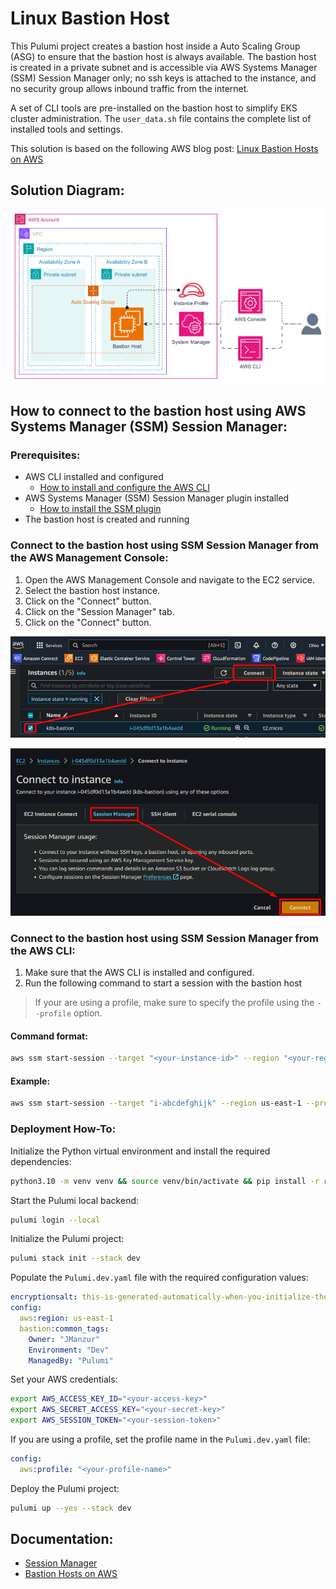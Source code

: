 # Linux Bastion Host

This Pulumi project creates a bastion host inside a Auto Scaling Group (ASG) to ensure that the bastion host is always available. The bastion host is created in a private subnet and is accessible via AWS Systems Manager (SSM) Session Manager only; no ssh keys is attached to the instance, and no security group allows inbound traffic from the internet.

A set of CLI tools are pre-installed on the bastion host to simplify EKS cluster administration. The `user_data.sh` file contains the complete list of installed tools and settings.

This solution is based on the following AWS blog post: [Linux Bastion Hosts on AWS](https://aws.amazon.com/solutions/implementations/linux-bastion/)

## Solution Diagram:

![Bastion Diagram](images/bastion-host-diagram.drawio.svg)

## How to connect to the bastion host using AWS Systems Manager (SSM) Session Manager:

### Prerequisites:

- AWS CLI installed and configured
  - [How to install and configure the AWS CLI](https://docs.aws.amazon.com/cli/latest/userguide/install-cliv2.html)
- AWS Systems Manager (SSM) Session Manager plugin installed
  - [How to install the SSM plugin](https://docs.aws.amazon.com/systems-manager/latest/userguide/session-manager-working-with-install-plugin.html)
- The bastion host is created and running

### Connect to the bastion host using SSM Session Manager from the AWS Management Console:

1. Open the AWS Management Console and navigate to the EC2 service.
2. Select the bastion host instance.
3. Click on the "Connect" button.
4. Click on the "Session Manager" tab.
5. Click on the "Connect" button.

![From Console 1](images/ssm_from_console_1.png)

![From Console 2](images/ssm_from_console_2.png)

### Connect to the bastion host using SSM Session Manager from the AWS CLI:

1. Make sure that the AWS CLI is installed and configured.
2. Run the following command to start a session with the bastion host

> If your are using a profile, make sure to specify the profile using the `--profile` option.

#### Command format:

```bash
aws ssm start-session --target "<your-instance-id>" --region "<your-region>" --profile "<your-profile>"
```

#### Example:

```bash
aws ssm start-session --target "i-abcdefghijk" --region us-east-1 --profile DEV
```

### Deployment How-To:

Initialize the Python virtual environment and install the required dependencies:
```bash
python3.10 -m venv venv && source venv/bin/activate && pip install -r requirements.txt
```

Start the Pulumi local backend:
```bash
pulumi login --local
```

Initialize the Pulumi project:
```bash
pulumi stack init --stack dev
```

Populate the `Pulumi.dev.yaml` file with the required configuration values:
```yaml
encryptionsalt: this-is-generated-automatically-when-you-initialize-the-project
config:
  aws:region: us-east-1
  bastion:common_tags:
    Owner: "JManzur"
    Environment: "Dev"
    ManagedBy: "Pulumi"
```

Set your AWS credentials:
```bash
export AWS_ACCESS_KEY_ID="<your-access-key>"
export AWS_SECRET_ACCESS_KEY="<your-secret-key>"
export AWS_SESSION_TOKEN="<your-session-token>"
```

If you are using a profile, set the profile name in the `Pulumi.dev.yaml` file:
```yaml	
config:
  aws:profile: "<your-profile-name>"
```

Deploy the Pulumi project:
```bash
pulumi up --yes --stack dev
```

## Documentation:

- [Session Manager](https://docs.aws.amazon.com/systems-manager/latest/userguide/session-manager.html)
- [Bastion Hosts on AWS](https://aws.amazon.com/solutions/implementations/linux-bastion/)
